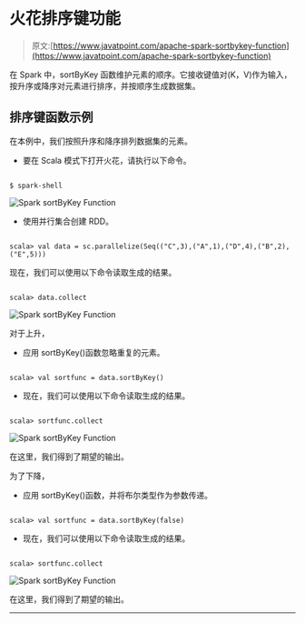 # 火花排序键功能

> 原文:[https://www.javatpoint.com/apache-spark-sortbykey-function](https://www.javatpoint.com/apache-spark-sortbykey-function)

在 Spark 中，sortByKey 函数维护元素的顺序。它接收键值对(K，V)作为输入，按升序或降序对元素进行排序，并按顺序生成数据集。

## 排序键函数示例

在本例中，我们按照升序和降序排列数据集的元素。

*   要在 Scala 模式下打开火花，请执行以下命令。

```

$ spark-shell

```

![Spark sortByKey Function](../Images/4021e4a606c20bc4b6381f37e888e349.png)

*   使用并行集合创建 RDD。

```

scala> val data = sc.parallelize(Seq(("C",3),("A",1),("D",4),("B",2),("E",5)))

```

现在，我们可以使用以下命令读取生成的结果。

```

scala> data.collect

```

![Spark sortByKey Function](../Images/c12c6d573687732e53fca80f8a1daeaf.png)

对于上升，

*   应用 sortByKey()函数忽略重复的元素。

```

scala> val sortfunc = data.sortByKey()

```

*   现在，我们可以使用以下命令读取生成的结果。

```

scala> sortfunc.collect

```

![Spark sortByKey Function](../Images/55d0fac969b53c2103d17809c62fc73d.png)

在这里，我们得到了期望的输出。

为了下降，

*   应用 sortByKey()函数，并将布尔类型作为参数传递。

```

scala> val sortfunc = data.sortByKey(false)

```

*   现在，我们可以使用以下命令读取生成的结果。

```

scala> sortfunc.collect

```

![Spark sortByKey Function](../Images/2b5b8efebd8f998b36f5b823891909df.png)

在这里，我们得到了期望的输出。

* * *